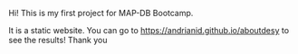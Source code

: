 Hi! This is my first project for MAP-DB Bootcamp.

It is a static website. You can go to https://andrianid.github.io/aboutdesy to see the results! Thank you
